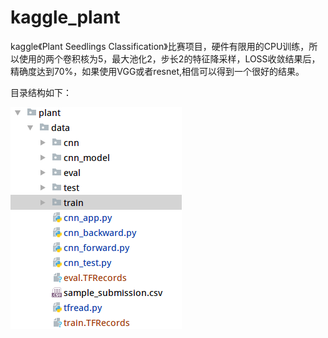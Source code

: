 # kaggle_plant

kaggle《Plant Seedlings Classification》比赛项目，硬件有限用的CPU训练，所以使用的两个卷积核为5，最大池化2，步长2的特征降采样，LOSS收敛结果后，
精确度达到70%，如果使用VGG或者resnet,相信可以得到一个很好的结果。

目录结构如下：


![Image text](https://github.com/CTGU-SINO/kaggle_plant/blob/master/struct.png)
